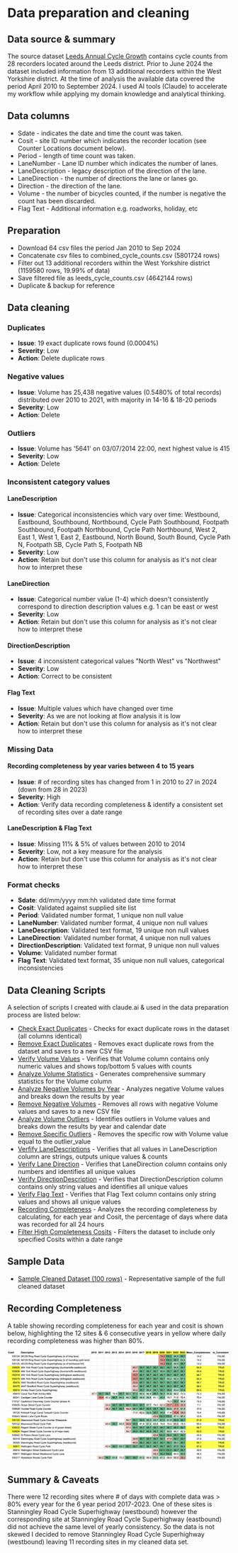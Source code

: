 # Data preparation and cleaning

## Data source & summary

The source dataset [Leeds Annual Cycle Growth](https://datamillnorth.org/dataset/e1dmk/leeds-annual-cycle-growth) contains cycle counts from 28 recorders located around the Leeds district. Prior to June 2024 the dataset included information from 13 additional recorders within the West Yorkshire district. At the time of analysis the available data covered the period April 2010 to September 2024. I used AI tools (Claude) to accelerate my workflow while applying my domain knowledge and analytical thinking.

## Data columns

- Sdate - indicates the date and time the count was taken.
- Cosit - site ID number which indicates the recorder location (see Counter Locations document below).
- Period - length of time count was taken.
- LaneNumber - Lane ID number which indicates the number of lanes.
- LaneDescription - legacy description of the direction of the lane.
- LaneDirection - the number of directions the lane or lanes go.
- Direction - the direction of the lane.
- Volume - the number of bicycles counted, if the number is negative the count has been discarded.
- Flag Text - Additional information e.g. roadworks, holiday, etc

## Preparation

- Download 64 csv files the period Jan 2010 to Sep 2024
- Concatenate csv files to combined_cycle_counts.csv (5801724 rows)
- Filter out 13 additional recorders within the West Yorkshire district (1159580 rows, 19.99% of data)
- Save filtered file as leeds_cycle_counts.csv (4642144 rows)
- Duplicate & backup for reference

## Data cleaning
### Duplicates
- **Issue**: 19 exact duplicate rows found (0.0004%)
- **Severity**: Low
- **Action**: Delete duplicate rows
  
### Negative values
- **Issue**: Volume has 25,438 negative values (0.5480% of total records) distributed over 2010 to 2021, with majority in 14-16 & 18-20 periods
- **Severity**: Low
- **Action**: Delete

### Outliers
- **Issue**: Volume has '5641' on 03/07/2014 22:00, next highest value is 415
- **Severity**: Low
- **Action**: Delete

### Inconsistent category values
#### LaneDescription 
- **Issue**: Categorical inconsistencies which vary over time: Westbound, Eastbound, Southbound, Northbound, Cycle Path Southbound, Footpath Southbound, Footpath Northbound, Cycle Path Northbound, West 2, East 1, West 1, East 2, Eastbound, North Bound, South Bound, Cycle Path N, Footpath SB, Cycle Path S, Footpath NB 
- **Severity**: Low
- **Action**: Retain but don't use this column for analysis as it's not clear how to interpret these
    
#### LaneDirection
- **Issue**: Categorical number value (1-4) which doesn't consistently correspond to direction description values e.g. 1 can be east or west
- **Severity**: Low
- **Action**: Retain but don't use this column for analysis as it's not clear how to interpret these

#### DirectionDescription
- **Issue**: 4 inconsistent categorical values "North West" vs "Northwest"
- **Severity**: Low
- **Action**: Correct to be consistent 

#### Flag Text
- **Issue**: Multiple values which have changed over time
- **Severity**: As we are not looking at flow analysis it is low
- **Action**: Retain but don't use this column for analysis as it's not clear how to interpret these

### Missing Data
#### Recording completeness by year varies between 4 to 15 years 
- **Issue**: # of recording sites has changed from 1 in 2010 to 27 in 2024 (down from 28 in 2023)
- **Severity**: High
- **Action**: Verify data recording completeness & identify a consistent set of recording sites over a date range

#### LaneDescription & Flag Text
- **Issue**: Missing 11% & 5% of values between 2010 to 2014
- **Severity**: Low, not a key measure for the analysis
- **Action**: Retain but don't use this column for analysis as it's not clear how to interpret these 

### Format checks 
- **Sdate**: dd/mm/yyyy mm:hh validated date time format
- **Cosit**: Validated against supplied site list
- **Period**: Validated number format, 1 unique non null value
- **LaneNumber**: Validated number format, 4 unique non null values
- **LaneDescription**: Validated text format, 19 unique non null values
- **LaneDirection**: Validated number format, 4 unique non null values
- **DirectionDescription**: Validated text format, 9 unique non null values
- **Volume**: Validated number format
- **Flag Text**: Validated text format, 35 unique non null values, categorical inconsistencies

## Data Cleaning Scripts

A selection of scripts I created with claude.ai & used in the data preparation process are listed below:

- [Check Exact Duplicates](../data-cleaning/cleaning-scripts/check_exact_duplicates.py) - Checks for exact duplicate rows in the dataset (all columns identical)
- [Remove Exact Duplicates](../data-cleaning/cleaning-scripts/remove_exact_duplicates.py) - Removes exact duplicate rows from the dataset and saves to a new CSV file
- [Verify Volume Values](../data-cleaning/cleaning-scripts/verify_volume_values.py) - Verifies that Volume column contains only numeric values and shows top/bottom 5 values with counts
- [Analyze Volume Statistics](../data-cleaning/cleaning-scripts/analyze_volume_statistics.py) - Generates comprehensive summary statistics for the Volume column
- [Analyze Negative Volumes by Year](../data-cleaning/cleaning-scripts/analyze_negative_volumes_by_year.py) - Analyzes negative Volume values and breaks down the results by year
- [Remove Negative Volumes](../data-cleaning/cleaning-scripts/remove_negative_volumes.py) - Removes all rows with negative Volume values and saves to a new CSV file
- [Analyze Volume Outliers](../data-cleaning/cleaning-scripts/analyze_volume_outliers.py) - Identifies outliers in Volume values and breaks down the results by year and calendar date
- [Remove Specific Outliers](../data-cleaning/cleaning-scripts/remove_specific_outlier.py) - Removes the specific row with Volume value equal to the outlier_value
- [Verfify LaneDescriptions](../data-cleaning/cleaning-scripts/verify_lane_descriptions.py) - Verifies that all values in LaneDescription column are strings, outputs unique values & counts
- [Verify Lane Direction](../data-cleaning/cleaning-scripts/verify_lane_direction.py) - Verifies that LaneDirection column contains only numbers and identifies all unique values
- [Verify DirectionDescription](../data-cleaning/cleaning-scripts/verify_direction_description.py) - Verifies that DirectionDescription column contains only string values and identifies all unique values
- [Verify Flag Text](../data-cleaning/cleaning-scripts/verify_flag_text.py) - Verifies that Flag Text column contains only string values and shows all unique values
- [Recording Completeness](../data-cleaning/cleaning-scripts/recording_completeness.py) - Analyzes the recording completeness by calculating, for each year and Cosit, the percentage of days where data was recorded for all 24 hours
- [Filter High Completeness Cosits](../data-cleaning/cleaning-scripts/filter_high_completeness_cosits.py) - Filters the dataset to include only specified Cosits within a date range

## Sample Data

- [Sample Cleaned Dataset (100 rows)](../data-cleaning/cleaned-data/leeds_cycle_counts_sample.csv) - Representative sample of the full cleaned dataset

## Recording Completeness

A table showing recording completeness for each year and cosit is shown below, highlighting the 12 sites & 6 consecutive years in yellow where daily recording completeness was higher than 80%.

![Recording Completeness by year and cosit](../visualizations/recording_completeness_by_year.png)

## Summary & Caveats

There were 12 recording sites where # of days with complete data was > 80% every year for the 6 year period 2017-2023. One of these sites is Stanningley Road Cycle Superhighway (westbound) however the corresponding site at Stanningley Road Cycle Superhighway (eastbound) did not achieve the same level of yearly consistency. So the data is not skewed I decided to remove Stanningley Road Cycle Superhighway (westbound) leaving 11 recording sites in my cleaned data set.
